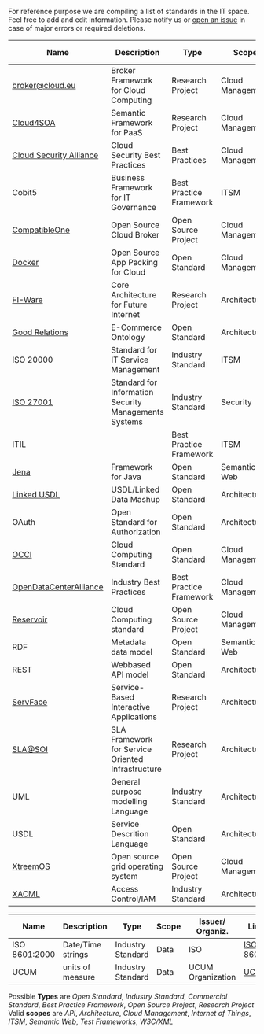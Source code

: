 For reference purpose we are compiling a list of standards in the IT space. Feel free to add and edit information. Please notify us or [open an issue](https://github.com/arago/OGIT/issues/new?title=Wiki:) in case of major errors or required deletions.

Name | Description | Type  | Scope | Issuer/<br>Organiz. | Link | 
------ | ------ | ------ | ------ | ------ | ------ | 
[broker@cloud.eu](http://broker-cloud.eu) | Broker Framework for Cloud Computing | Research Project | Cloud Management | Multiple Contributors | 
[Cloud4SOA](http://www.cloud4soa.eu/) | Semantic Framework for PaaS | Research Project | Cloud Management | Multiple Contributors | [Overview](http://cloud4soa.eu/node/60)
[Cloud Security Alliance](https://cloudsecurityalliance.org/) | Cloud Security Best Practices | Best Practices | Cloud Management | [CSA](https://cloudsecurityalliance.org/) | [Overview](https://cloudsecurityalliance.org/research/)
Cobit5 | Business Framework for IT Governance | Best Practice Framework | ITSM 
[CompatibleOne](http://www.compatibleone.org/) | Open Source Cloud Broker | Open Source Project | Cloud Management | Multiple Contributors | [Artifacts](http://www.compatibleone.org/bin/view/Download/Software#HHowtogetsourcecodeandinstallCompatibleOne) 
[Docker](http://www.docker.io/) | Open Source App Packing for Cloud | Open Standard | Cloud Management | Multiple Contributors | [Introduction](http://docs.docker.io/en/latest/)
[FI-Ware](http://www.fi-ware.eu/) | Core Architecture for Future Internet | Research Project | Architecture | EU | [Specifications](http://forge.fi-ware.eu/plugins/mediawiki/wiki/fiware/index.php/Summary_of_FI-WARE_Open_Specifications)
[Good Relations](http://www.purl.org/goodrelations) | E-Commerce Ontology | Open Standard | Architecture |  | [Specifications](http://www.purl.org/goodrelations/v1)  
ISO 20000 | Standard for IT Service Management | Industry Standard | ITSM | [ISO](http://www.iso.org)/[IEC](http://www.iec.org) |
[ISO 27001](http://en.wikipedia.org/wiki/ISO_27001) | Standard for Information Security Managements Systems | Industry Standard | Security  | [ISO](http://www.iso.org)/[IEC](http://www.iec.org) |
ITIL | | Best Practice Framework | ITSM | BSO |
[Jena](http://jena.apache.org//) | Framework for Java | Open Standard | Semantic Web | Apache | 
[Linked USDL](http://www.linked-usdl.org/) | USDL/Linked Data Mashup | Open Standard | Architecture | Multiple Contributors | [Artifacts](https://github.com/linked-usdl)
OAuth | Open Standard for Authorization | Open Standard | Architecture | [IETF](http://www.ietf.org) | [RFC6749](http://tools.ietf.org/html/rfc6749) <br>[RFC6750](http://tools.ietf.org/html/rfc6749)
[OCCI](http://www.occi-wg.org) | Cloud Computing Standard | Open Standard | Cloud Management | [OGF](http://www.ogf.org) | [Specifications](http://occi-wg.org/about/specification/)
[OpenDataCenterAlliance](http://www.opendatacenteralliance.org/) | Industry Best Practices | Best Practice Framework | Cloud Management | Multiple Contributors | [Overview](http://www.opendatacenteralliance.org/index.php?option=com_productsearch&view=displaysearch&&lang=&filter_companyname=&filter_category=18&filter_efficiency=&filter_region=&company_name=&Itemid=321)
[Reservoir](http://www.reservoir-fp7.eu/) | Cloud Computing standard | Open Source Project | Cloud Management | Multiple contributors | [Overview](http://www.reservoir-fp7.eu/)
RDF | Metadata data model | Open Standard | Semantic Web | W3C | 
REST | Webbased API model | Open Standard | Architecture | W3C |    
[ServFace](http://www.servface.eu) | Service-Based Interactive Applications | Research Project | Architecture | Multiple contributors | [Specifications](http://www.servface.eu/index.php?option=com_docman&Itemid=60) 
[SLA@SOI](http://sla-at-soi.eu/) | SLA Framework for Service Oriented Infrastructure | Research Project | Architecture | Multiple Contributors | [Overview](http://sla-at-soi.eu/) 
UML | General purpose modelling Language | Industry Standard | Architecture | [OMG](http://www.omg.org) | [Overview](http://www.uml.org/#UML2.0)
USDL | Service Descrition Language | Open Standard | Architecture | SAP Research | [Artifacts](http://www.internet-of-services.com/index.php?id=288&L=0)
[XtreemOS](http://www.xtreemos.org/) | Open source grid operating system | Open Source Project | Cloud Management | Multiple contributors | [Overview](http://www.xtreemos.org/documentation-support)
[XACML](http://xml.coverpages.org/xacml.html) | Access Control/IAM | Industry Standard | Architecture | OASIS | [Overview](https://www.oasis-open.org/committees/tc_home.php?wg_abbrev=xacml) 

Name | Description | Type  | Scope | Issuer/<br>Organiz. | Link | 
------ | ------ | ------ | ------ | ------ | ------ | 
ISO 8601:2000 | Date/Time strings | Industry Standard | Data | ISO | [ISO 8601](http://en.wikipedia.org/wiki/ISO_8601) |
UCUM | units of measure | Industry Standard | Data | UCUM Organization | [UCUM](http://unitsofmeasure.org/ucum.html) |
 

Possible **Types** are _Open Standard_, _Industry Standard_, _Commercial Standard_, _Best Practice Framework_, _Open Source Project_, _Research Project_   
Valid **scopes** are _API_, _Architecture_, _Cloud Management_, _Internet of Things_, _ITSM_, _Semantic Web_, _Test Frameworks_, _W3C/XML_